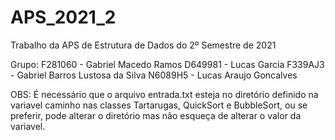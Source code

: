 # APS_2021_2
Trabalho da APS de Estrutura de Dados do 2º Semestre de 2021

Grupo: F281060 - Gabriel Macedo Ramos
       D649981 - Lucas Garcia
       F339AJ3 - Gabriel Barros Lustosa da Silva
       N6089H5 - Lucas Araujo Goncalves

OBS: É necessário que o arquivo entrada.txt esteja no diretório definido na variavel caminho nas classes Tartarugas, QuickSort e BubbleSort, ou se preferir, pode alterar o diretório mas não esqueça de alterar o valor da variavel.

